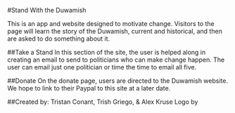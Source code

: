 #Stand With the Duwamish

This is an app and website designed to motivate change. Visitors to the page will learn the story of the Duwamish, current and historical, and then are asked to do something about it.

##Take a Stand
In this section of the site, the user is helped along in creating an email to send to politicians who can make change happen. The user can email just one politician or time the time to email all five.

##Donate
On the donate page, users are directed to the Duwamish website. We hope to link to their Paypal to this site at a later date.

##Created by:
Tristan Conant, Trish Griego, & Alex Kruse
Logo by
